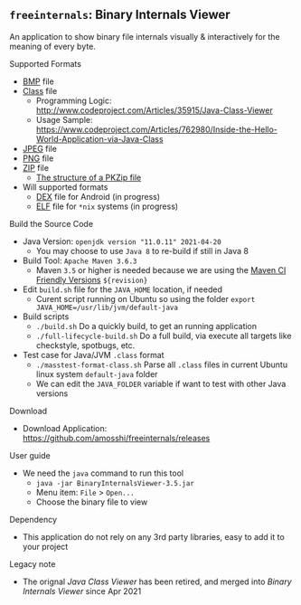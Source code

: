 ## `freeinternals`: Binary Internals Viewer

An application to show binary file internals visually & interactively for the meaning of every byte.

Supported Formats

* [BMP](https://en.wikipedia.org/wiki/BMP_file_format) file
* [Class](https://docs.oracle.com/javase/specs/) file
  * Programming Logic: http://www.codeproject.com/Articles/35915/Java-Class-Viewer
  * Usage Sample: https://www.codeproject.com/Articles/762980/Inside-the-Hello-World-Application-via-Java-Class
* [JPEG](https://en.wikipedia.org/wiki/JPEG) file
* [PNG](https://en.wikipedia.org/wiki/Portable_Network_Graphics) file
* [ZIP](https://en.wikipedia.org/wiki/ZIP_(file_format)) file
  * [The structure of a PKZip file](https://users.cs.jmu.edu/buchhofp/forensics/formats/pkzip.html)
* Will supported formats
  * [DEX](https://en.wikipedia.org/wiki/Dalvik_(software)) file for Android (in progress)
  * [ELF](https://en.wikipedia.org/wiki/Executable_and_Linkable_Format) file for `*nix` systems (in progress)
 
Build the Source Code

* Java Version: `openjdk version "11.0.11" 2021-04-20`
  * You may choose to use `Java 8` to re-build if still in Java 8
* Build Tool: `Apache Maven 3.6.3`
  * Maven `3.5` or higher is needed because we are using the [Maven CI Friendly Versions](https://maven.apache.org/maven-ci-friendly.html) `${revision}`
* Edit `build.sh` file for the `JAVA_HOME` location, if needed
  * Curent script running on Ubuntu so using the folder `export JAVA_HOME=/usr/lib/jvm/default-java`
* Build scripts
  * `./build.sh` Do a quickly build, to get an running application
  * `./full-lifecycle-build.sh` Do a full build, via execute all targets like checkstyle, spotbugs, etc.
* Test case for Java/JVM `.class` format
  * `./masstest-format-class.sh` Parse all `.class` files in current Ubuntu linux system `default-java` folder
  * We can edit the `JAVA_FOLDER` variable if want to test with other Java versions

Download

* Download Application: https://github.com/amosshi/freeinternals/releases

User guide

* We need the `java` command to run this tool
  * `java -jar BinaryInternalsViewer-3.5.jar`
  * Menu item: `File` > `Open...`
  * Choose the binary file to view

Dependency

* This application do not rely on any 3rd party libraries, easy to add it to your project

Legacy note

* The orignal *Java Class Viewer* has been retired, and merged into *Binary Internals Viewer* since Apr 2021


